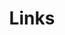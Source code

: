 ---
title: Links
links:
  - title: GitHub
    description: GitHub is the world's largest software development platform.
    website: https://github.com
    image: ""
menu:
    main:
        weight: 4
        params: 
            icon: link

comments: false
---